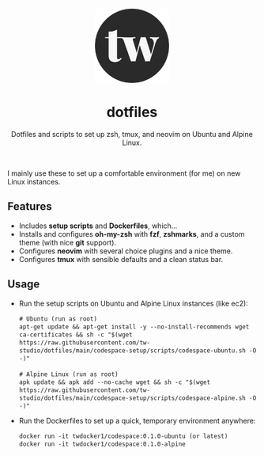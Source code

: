 <p align="center">
    <img src="https://raw.githubusercontent.com/tw-studio/dotfiles/main/.readme/tw-dark.jpg" width="150" />
    <h1 align="center">dotfiles</h2>
</p>

<p align="center">Dotfiles and scripts to set up zsh, tmux, and neovim on Ubuntu and Alpine Linux.</p>

<br />

I mainly use these to set up a comfortable environment (for me) on new Linux instances.

## Features

* Includes **setup scripts** and **Dockerfiles**, which...
* Installs and configures **oh-my-zsh** with **fzf**, **zshmarks**, and a custom theme (with nice **git** support).
* Configures **neovim** with several choice plugins and a nice theme.
* Configures **tmux** with sensible defaults and a clean status bar.

## Usage

* Run the setup scripts on Ubuntu and Alpine Linux instances (like ec2):

    ```
    # Ubuntu (run as root)
    apt-get update && apt-get install -y --no-install-recommends wget ca-certificates && sh -c "$(wget https://raw.githubusercontent.com/tw-studio/dotfiles/main/codespace-setup/scripts/codespace-ubuntu.sh -O -)"

    # Alpine Linux (run as root)
    apk update && apk add --no-cache wget && sh -c "$(wget https://raw.githubusercontent.com/tw-studio/dotfiles/main/codespace-setup/scripts/codespace-alpine.sh -O -)"
    ```
    
* Run the Dockerfiles to set up a quick, temporary environment anywhere:

    ```
    docker run -it twdocker1/codespace:0.1.0-ubuntu (or latest)
    docker run -it twdocker1/codespace:0.1.0-alpine
    ```

